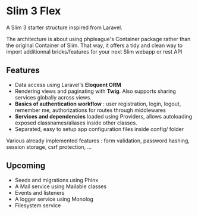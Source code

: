 # Slim 3 Flex

A Slim 3 starter structure inspired from Laravel. 

The architecture is about using phpleague's Container package rather than the original Container of Slim. That way, it offers a tidy and clean way to import additionnal bricks/features for your next Slim webapp or rest API

## Features

- Data access using Laravel's **Eloquent ORM**
- Rendering views and paginating with **Twig**. Also supports sharing services globally across views.
- **Basics of authentication workflow** : user registration, login, logout, remember me, authorizations for routes through middlewares 
- **Services and dependencies** loaded using Providers, allows autoloading exposed classnames/aliases inside other classes.
- Separated, easy to setup app configuration files inside config/ folder 

Various already implemented features : form validation, password hashing, session storage, csrf protection, ...

## Upcoming 

- Seeds and migrations using Phinx
- A Mail service using Mailable classes
- Events and listeners
- A logger service using Monolog
- Filesystem service
